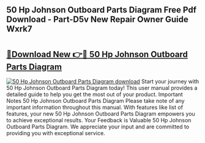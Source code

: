 ## 50 Hp Johnson Outboard Parts Diagram Free Pdf Download - Part-D5v New Repair Owner Guide Wxrk7

# <h2><a href="http://dfpf4py.blite.top/?on=50+Hp+Johnson+Outboard+Parts+Diagram">🔗Download New 👉🔴 50 Hp Johnson Outboard Parts Diagram</a></h2>

[![50 Hp Johnson Outboard Parts Diagram download](https://i.imgur.com/lujVjoI.png)](http://dfpf4py.blite.top/?on=50+Hp+Johnson+Outboard+Parts+Diagram)
Start your journey with 50 Hp Johnson Outboard Parts Diagram today! This user manual provides a detailed guide to help you get the most out of your product. Important Notes 50 Hp Johnson Outboard Parts Diagram Please take note of any important information throughout this manual. With features like list of features, your new 50 Hp Johnson Outboard Parts Diagram empowers you to achieve exceptional results. Your Feedback is Valuable 50 Hp Johnson Outboard Parts Diagram. We appreciate your input and are committed to providing you with exceptional service.
